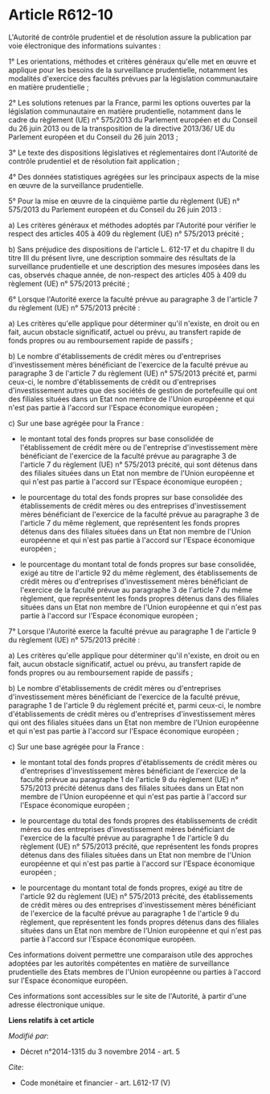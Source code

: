# Article R612-10

L'Autorité de contrôle prudentiel et de résolution assure la publication par voie électronique des informations suivantes : 

1° Les orientations, méthodes et critères généraux qu'elle met en œuvre et applique pour les besoins de la surveillance
prudentielle, notamment les modalités d'exercice des facultés prévues par la législation communautaire en matière
prudentielle ; 

2° Les solutions retenues par la France, parmi les options ouvertes par la législation communautaire en matière prudentielle,
notamment dans le cadre du règlement (UE) n° 575/2013 du Parlement européen et du Conseil du 26 juin 2013 ou de la
transposition de la directive 2013/36/ UE du Parlement européen et du Conseil du 26 juin 2013 ; 

3° Le texte des dispositions législatives et réglementaires dont l'Autorité de contrôle prudentiel et de résolution fait
application ; 

4° Des données statistiques agrégées sur les principaux aspects de la mise en œuvre de la surveillance prudentielle. 

5° Pour la mise en œuvre de la cinquième partie du règlement (UE) n° 575/2013 du Parlement européen et du Conseil du 26 juin
2013 : 

a) Les critères généraux et méthodes adoptés par l'Autorité pour vérifier le respect des articles 405 à 409 du règlement (UE)
n° 575/2013 précité ; 

b) Sans préjudice des dispositions de l'article L. 612-17 et du chapitre II du titre III du présent livre, une description
sommaire des résultats de la surveillance prudentielle et une description des mesures imposées dans les cas, observés chaque
année, de non-respect des articles 405 à 409 du règlement (UE) n° 575/2013 précité ; 

6° Lorsque l'Autorité exerce la faculté prévue au paragraphe 3 de l'article 7 du règlement (UE) n° 575/2013 précité : 

a) Les critères qu'elle applique pour déterminer qu'il n'existe, en droit ou en fait, aucun obstacle significatif, actuel ou
prévu, au transfert rapide de fonds propres ou au remboursement rapide de passifs ; 

b) Le nombre d'établissements de crédit mères ou d'entreprises d'investissement mères bénéficiant de l'exercice de la faculté
prévue au paragraphe 3 de l'article 7 du règlement (UE) n° 575/2013 précité et, parmi ceux-ci, le nombre d'établissements de
crédit ou d'entreprises d'investissement autres que des sociétés de gestion de portefeuille qui ont des filiales situées dans
un Etat non membre de l'Union européenne et qui n'est pas partie à l'accord sur l'Espace économique européen ; 

c) Sur une base agrégée pour la France :

- le montant total des fonds propres sur base consolidée de l'établissement de crédit mère ou de l'entreprise
d'investissement mère bénéficiant de l'exercice de la faculté prévue au paragraphe 3 de l'article 7 du règlement (UE) n°
575/2013 précité, qui sont détenus dans des filiales situées dans un Etat non membre de l'Union européenne et qui n'est pas
partie à l'accord sur l'Espace économique européen ;

- le pourcentage du total des fonds propres sur base consolidée des établissements de crédit mères ou des entreprises
d'investissement mères bénéficiant de l'exercice de la faculté prévue au paragraphe 3 de l'article 7 du même règlement, que
représentent les fonds propres détenus dans des filiales situées dans un Etat non membre de l'Union européenne et qui n'est
pas partie à l'accord sur l'Espace économique européen ;

- le pourcentage du montant total de fonds propres sur base consolidée, exigé au titre de l'article 92 du même règlement, des
établissements de crédit mères ou d'entreprises d'investissement mères bénéficiant de l'exercice de la faculté prévue au
paragraphe 3 de l'article 7 du même règlement, que représentent les fonds propres détenus dans des filiales situées dans un
Etat non membre de l'Union européenne et qui n'est pas partie à l'accord sur l'Espace économique européen ; 

7° Lorsque l'Autorité exerce la faculté prévue au paragraphe 1 de l'article 9 du règlement (UE) n° 575/2013 précité : 

a) Les critères qu'elle applique pour déterminer qu'il n'existe, en droit ou en fait, aucun obstacle significatif, actuel ou
prévu, au transfert rapide de fonds propres ou au remboursement rapide de passifs ; 

b) Le nombre d'établissements de crédit mères ou d'entreprises d'investissement mères bénéficiant de l'exercice de la faculté
prévue, paragraphe 1 de l'article 9 du règlement précité et, parmi ceux-ci, le nombre d'établissements de crédit mères ou
d'entreprises d'investissement mères qui ont des filiales situées dans un Etat non membre de l'Union européenne et qui n'est
pas partie à l'accord sur l'Espace économique européen ; 

c) Sur une base agrégée pour la France :

- le montant total des fonds propres d'établissements de crédit mères ou d'entreprises d'investissement mères bénéficiant de
l'exercice de la faculté prévue au paragraphe 1 de l'article 9 du règlement (UE) n° 575/2013 précité détenus dans des
filiales situées dans un Etat non membre de l'Union européenne et qui n'est pas partie à l'accord sur l'Espace économique
européen ;

- le pourcentage du total des fonds propres des établissements de crédit mères ou des entreprises d'investissement mères
bénéficiant de l'exercice de la faculté prévue au paragraphe 1 de l'article 9 du règlement (UE) n° 575/2013 précité, que
représentent les fonds propres détenus dans des filiales situées dans un Etat non membre de l'Union européenne et qui n'est
pas partie à l'accord sur l'Espace économique européen ;

- le pourcentage du montant total de fonds propres, exigé au titre de l'article 92 du règlement (UE) n° 575/2013 précité, des
établissements de crédit mères ou des entreprises d'investissement mères bénéficiant de l'exercice de la faculté prévue au
paragraphe 1 de l'article 9 du règlement, que représentent les fonds propres détenus dans des filiales situées dans un Etat
non membre de l'Union européenne et qui n'est pas partie à l'accord sur l'Espace économique européen. 

Ces informations doivent permettre une comparaison utile des approches adoptées par les autorités compétentes en matière de
surveillance prudentielle des Etats membres de l'Union européenne ou parties à l'accord sur l'Espace économique européen. 

Ces informations sont accessibles sur le site de l'Autorité, à partir d'une adresse électronique unique.

**Liens relatifs à cet article**

_Modifié par_:

  - Décret n°2014-1315 du 3 novembre 2014 - art. 5

_Cite_:

  - Code monétaire et financier - art. L612-17 (V)
